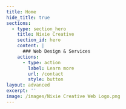 ```yaml
---
title: Home
hide_title: true
sections:
  - type: section_hero
    title: Nixie Creative
    section_id: hero
    content: |
      ### Web Design & Services 
    actions:
      - type: action
        label: Learn more
        url: /contact
        style: button
layout: advanced
excerpt: ''
image: /images/Nixie Creative Web Logo.png
---
```

